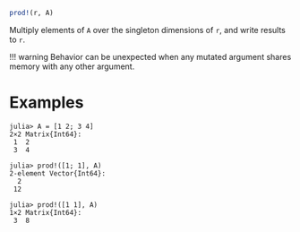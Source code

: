 ```julia
prod!(r, A)
```

Multiply elements of `A` over the singleton dimensions of `r`, and write results to `r`.

!!! warning
    Behavior can be unexpected when any mutated argument shares memory with any other argument.


# Examples

```jldoctest
julia> A = [1 2; 3 4]
2×2 Matrix{Int64}:
 1  2
 3  4

julia> prod!([1; 1], A)
2-element Vector{Int64}:
  2
 12

julia> prod!([1 1], A)
1×2 Matrix{Int64}:
 3  8
```
